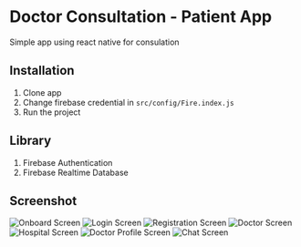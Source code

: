 # Doctor Consultation - Patient App

Simple app using react native for consulation

## Installation

1. Clone app
2. Change firebase credential in `src/config/Fire.index.js`
3. Run the project

## Library

1. Firebase Authentication
2. Firebase Realtime Database

## Screenshot

![Onboard Screen](./screenshot/OnboardScreen.png)
![Login Screen](./screenshot/LoginScreen.png)
![Registration Screen](./screenshot/RegistrationScreen.png)
![Doctor Screen](./screenshot/DoctorScreen.png)
![Hospital Screen](./screenshot/HospitalScreen.png)
![Doctor Profile Screen](./screenshot/DoctorProfileScreen.png)
![Chat Screen](./screenshot/ChatScreen.png)
